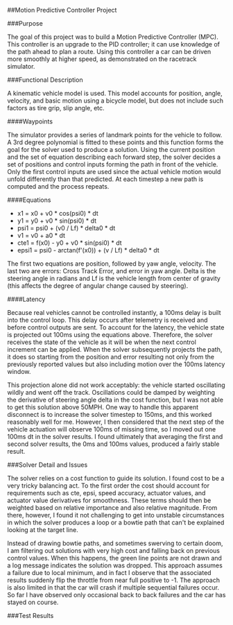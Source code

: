 ##Motion Predictive Controller Project

###Purpose

The goal of this project was to build a Motion Predictive Controller (MPC).  This controller is an upgrade to the PID controller; it can use knowledge of the path ahead to plan a route.  Using this controller a car can be driven more smoothly at higher speed, as demonstrated on the racetrack simulator.

###Functional Description

A kinematic vehicle model is used.  This model accounts for position, angle, velocity, and basic motion using a bicycle model, but does not include such factors as tire grip, slip angle, etc.

####Waypoints

The simulator provides a series of landmark points for the vehicle to follow.  A 3rd degree polynomial is fitted to these points and this function forms the goal for the solver used to produce a solution.  Using the current position and the set of equation describing each forward step, the solver decides a set of positions and control inputs forming the path in front of the vehicle.  Only the first control inputs are used since the actual vehicle motion would unfold differently than that predicted.  At each timestep a new path is computed and the process repeats.

####Equations

* x1 = x0 + v0 * cos(psi0) * dt
* y1 = y0 + v0 * sin(psi0) * dt
* psi1 = psi0 + (v0 / Lf) * delta0 * dt
* v1 = v0 + a0 * dt
* cte1 = f(x0) - y0 + v0 * sin(psi0) * dt
* epsi1 = psi0 - arctan(f'(x0)) + (v / Lf) * delta0 * dt

The first two equations are position, followed by yaw angle, velocity.  The last two are errors:  Cross Track Error, and error in yaw angle. Delta is the steering angle in radians and Lf is the vehicle length from center of gravity (this affects the degree of angular change caused by steering).

####Latency

Because real vehicles cannot be controlled instantly, a 100ms delay is built into the control loop.  This delay occurs after telemetry is received and before control outputs are sent.  To account for the latency, the vehicle state is projected out 100ms using the equations above.  Therefore, the solver receives the state of the vehicle as it will be when the next control increment can be applied.  When the solver subsequently projects the path, it does so starting from the position and error resulting not only from the previously reported values but also including motion over the 100ms latency window.

This projection alone did not work acceptably:  the vehicle started oscillating wildly and went off the track.  Oscillations could be damped by weighting the derivative of steering angle delta in the cost function, but I was not able to get this solution above 50MPH.  One way to handle this apparent disconnect is to increase the solver timestep to 150ms, and this worked reasonably well for me.  However, I then considered that the next step of the vehicle actuation will observe 100ms of missing time, so I moved out one 100ms dt in the solver results.  I found ultimately that averaging the first and second solver results, the 0ms and 100ms values, produced a fairly stable result.

###Solver Detail and Issues

The solver relies on a cost function to guide its solution.  I found cost to be a very tricky balancing act.  To the first order the cost should account for requirements such as cte, epsi, speed accuracy, actuator values, and actuator value derivatives for smoothness.  These terms should then be weighted based on relative importance and also relative magnitude.  From there, however, I found it not challenging to get into unstable circumstances in which the solver produces a loop or a bowtie path that can't be explained looking at the target line.

Instead of drawing bowtie paths, and sometimes swerving to certain doom, I am filtering out solutions with very high cost and falling back on previous control values.  When this happens, the green line points are not drawn and a log message indicates the solution was dropped.  This approach assumes a failure due to local minimum, and in fact I observe that the associated results suddenly flip the throttle from near full positive to -1.  The approach is also limited in that the car will crash if multiple sequential failures occur.  So far I have observed only occasional back to back failures and the car has stayed on course.

###Test Results


